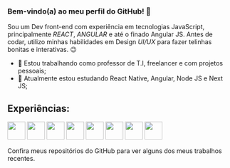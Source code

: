 ### Bem-vindo(a) ao meu perfil do GitHub! 👋

Sou um Dev front-end com experiência em tecnologias JavaScript, principalmente *REACT*, *ANGULAR* e até o finado Angular JS. Antes de codar, utilizo minhas habilidades em Design *UI/UX* para fazer telinhas bonitas e interativas. 😉

- 🔭 Estou trabalhando como professor de T.I, freelancer e com projetos pessoais;
- 🌱 Atualmente estou estudando React Native, Angular, Node JS e Next JS;

## Experiências: 
<img src="https://cdn.jsdelivr.net/gh/devicons/devicon/icons/react/react-original-wordmark.svg" width="40" height="40" /> <img src="https://cdn.jsdelivr.net/gh/devicons/devicon/icons/angularjs/angularjs-original.svg" width="40" height="40" /> <img src="https://cdn.jsdelivr.net/gh/devicons/devicon/icons/java/java-original.svg" width="40" height="40"/> <img src="https://cdn.jsdelivr.net/gh/devicons/devicon/icons/androidstudio/androidstudio-original.svg" width="40" height="40"/> <img src="https://cdn.jsdelivr.net/gh/devicons/devicon/icons/ionic/ionic-original.svg" width="40" height="40"/> <img src="https://cdn.jsdelivr.net/gh/devicons/devicon/icons/figma/figma-original.svg" width="40" height="40"/> <img src="https://cdn.jsdelivr.net/gh/devicons/devicon/icons/photoshop/photoshop-plain.svg" width="40" height="40"/> <img src="https://cdn.jsdelivr.net/gh/devicons/devicon/icons/illustrator/illustrator-plain.svg" width="40" height="40"/>

Confira meus repositórios do GitHub para ver alguns dos meus trabalhos recentes. 
